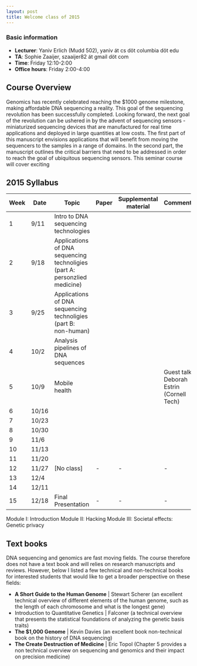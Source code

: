 ```yaml
---
layout: post
title: Welcome class of 2015
---
```



### Basic information
* **Lecturer**: Yaniv Erlich (Mudd 502), yaniv át cs döt columbia döt edu
* **TA**: Sophie Zaaijer, szaaijer82 át gmail döt com
* **Time**: Friday 12:10-2:00
* **Office hours**: Friday 2:00-4:00

## Course Overview

Genomics has recently celebrated reaching the \$1000 genome milestone, making affordable DNA sequencing a reality. This goal of the sequencing revolution has been successfully completed. Looking forward, the next goal of the revolution can be ushered in by the advent of sequencing sensors - miniaturized sequencing devices that are manufactured for real time applications and deployed in large quantities at low costs. The first part of this manuscript envisions applications that will benefit from moving the sequencers to the samples in a range of domains. In the second part, the manuscript outlines the critical barriers that need to be addressed in order to reach the goal of ubiquitous sequencing sensors.
This seminar course will cover exciting 



## 2015 Syllabus

| Week | Date   | Topic              | Paper | Supplemental material | Comments | 
|------|--------|--------------------|-------|-----------------------|----------| 
| 1    |  9/11  | Intro to DNA sequencing technologies                   |       |                       |          | 
| 2    |  9/18  | Applications of DNA sequencing technoligies (part A: personzlied medicine)                   |       |                       |          | 
| 3    |  9/25  | Applications of DNA sequencing technoligies (part B: non-human)                   |       |                       |          | 
| 4    |  10/2  | Analysis pipelines of DNA sequences                   |       |                       |          | 
| 5    |  10/9  | Mobile health      |       |                       |Guest talk: Deborah Estrin (Cornell Tech)| 
| 6    |  10/16 |                    |       |                       |          | 
| 7    |  10/23 |                    |       |                       |          | 
| 8    |  10/30 |                    |       |                       |          | 
| 9    |  11/6  |                    |       |                       |          | 
| 10   |  11/13 |                    |       |                       |          | 
| 11   |  11/20 |                    |       |                       |          | 
| 12   |  11/27 | [No class]         | -     | -                     | -        | 
| 13   |  12/4  |                    |       |                       |          | 
| 14   |  12/11 |                    |       |                       |          | 
| 15   |  12/18 |Final Presentation | -     | -                     | -        | 

Module I: Introduction
Module II: Hacking 
Module III: Societal effects:
Genetic privacy

## Text books
DNA sequencing and genomics are fast moving fields. The course therefore does not have a text book and will relies on research manuscripts and reviews.
However, below I listed a few technical and non-technical books for interested students that would like to get a broader perspective on these fields:


+ **A Short Guide to the Human Genome** | Stewart Scherer (an excellent technical overview of different elements of the human genome, such as the length of each chromosome and what is the longest gene)
+ Introduction to Quantitative Genetics | Falconer (a technical overview that presents the statistical foundations of analyzing the genetic basis traits)
+ **The $1,000 Genome** | Kevin Davies (an excellent book non-technical book on the history of DNA sequencing)
+ **The Create Destruction of Medicine** | Eric Topol (Chapter 5 provides a non technical overview on sequencing and genomics and their impact on precision medicine)


